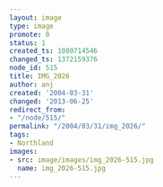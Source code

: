 ```yaml
---
layout: image
type: image
promote: 0
status: 1
created_ts: 1080714546
changed_ts: 1372159376
node_id: 515
title: IMG_2026
author: anj
created: '2004-03-31'
changed: '2013-06-25'
redirect_from:
- "/node/515/"
permalink: "/2004/03/31/img_2026/"
tags:
- Northland
images:
- src: image/images/img_2026-515.jpg
  name: img_2026-515.jpg
---
```



